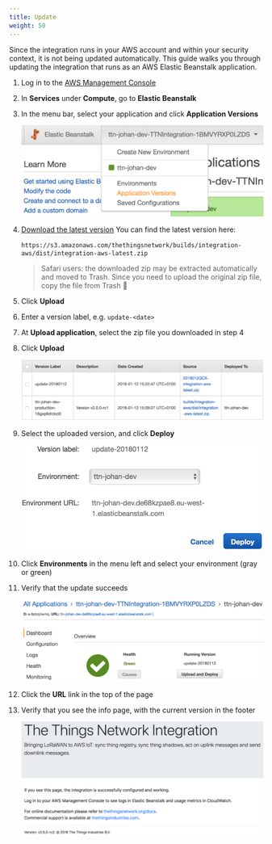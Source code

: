 ```yaml
---
title: Update
weight: 50
---
```


Since the integration runs in your AWS account and within your security context, it is not being updated automatically. This guide walks you through updating the integration that runs as an AWS Elastic Beanstalk application.

1. Log in to the [AWS Management Console](http://console.aws.amazon.com)
2. In **Services** under **Compute**, go to **Elastic Beanstalk**
3. In the menu bar, select your application and click **Application Versions**

   ![EBS go to versions](../ebs-go-to-versions.png)

4. [Download the latest version](https://s3.amazonaws.com/thethingsnetwork/builds/integration-aws/dist/integration-aws-latest.zip)
   You can find the latest version here:
   ```
   https://s3.amazonaws.com/thethingsnetwork/builds/integration-aws/dist/integration-aws-latest.zip
   ```
   > Safari users: the downloaded zip may be extracted automatically and moved to Trash. Since you need to upload the original zip file, copy the file from Trash 🤔
5. Click **Upload**
6. Enter a version label, e.g. `update-<date>`
7. At **Upload application**, select the zip file you downloaded in step 4
8. Click **Upload**

   ![EBS versions](../ebs-versions.png)

9. Select the uploaded version, and click **Deploy**

   ![EBS version deploy](../ebs-version-deploy.png)

10. Click **Environments** in the menu left and select your environment (gray or green)
11. Verify that the update succeeds

    ![EBS updated](../ebs-updated.png)

12. Click the **URL** link in the top of the page
13. Verify that you see the info page, with the current version in the footer

    ![Info page](../info-page.png)
